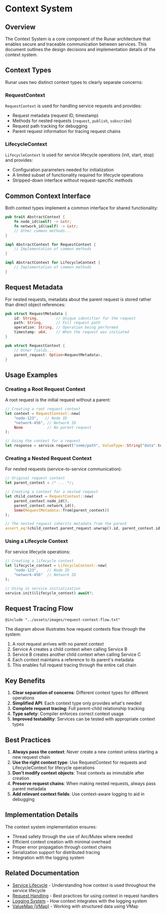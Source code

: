 # Context System

## Overview

The Context System is a core component of the Runar architecture that enables secure and traceable communication between services. This document outlines the design decisions and implementation details of the context system.

## Context Types

Runar uses two distinct context types to clearly separate concerns:

### RequestContext

`RequestContext` is used for handling service requests and provides:

- Request metadata (request ID, timestamp)
- Methods for nested requests (`request`, `publish`, `subscribe`)
- Request path tracking for debugging
- Parent request information for tracing request chains

### LifecycleContext

`LifecycleContext` is used for service lifecycle operations (init, start, stop) and provides:

- Configuration parameters needed for initialization
- A limited subset of functionality required for lifecycle operations
- Stripped-down interface without request-specific methods

## Common Context Interface

Both context types implement a common interface for shared functionality:

```rust
pub trait AbstractContext {
    fn node_id(&self) -> &str;
    fn network_id(&self) -> &str;
    // Other common methods...
}

impl AbstractContext for RequestContext {
    // Implementation of common methods
}

impl AbstractContext for LifecycleContext {
    // Implementation of common methods
}
```

## Request Metadata

For nested requests, metadata about the parent request is stored rather than direct object references:

```rust
pub struct RequestMetadata {
    id: String,        // Unique identifier for the request
    path: String,      // Full request path
    operation: String, // Operation being performed
    timestamp: u64,    // When the request was initiated
}

pub struct RequestContext {
    // Other fields...
    parent_request: Option<RequestMetadata>,
}
```

## Usage Examples

### Creating a Root Request Context

A root request is the initial request without a parent:

```rust
// Creating a root request context
let context = RequestContext::new(
    "node-123",   // Node ID
    "network-456", // Network ID
    None           // No parent request
);

// Using the context for a request
let response = service.request("some/path", ValueType::String("data".to_string()), &context).await?;
```

### Creating a Nested Request Context

For nested requests (service-to-service communication):

```rust
// Original request context
let parent_context = /* ... */;

// Creating a context for a nested request
let child_context = RequestContext::new(
    parent_context.node_id(),
    parent_context.network_id(),
    Some(RequestMetadata::from(parent_context))
);

// The nested request inherits metadata from the parent
assert_eq!(child_context.parent_request.unwrap().id, parent_context.id());
```

### Using a Lifecycle Context

For service lifecycle operations:

```rust
// Creating a lifecycle context
let lifecycle_context = LifecycleContext::new(
    "node-123",    // Node ID 
    "network-456"  // Network ID
);

// Using in service initialization
service.init(&lifecycle_context).await?;
```

## Request Tracing Flow

```mermaid
@include "../assets/images/request-context-flow.txt"
```

The diagram above illustrates how request contexts flow through the system:

1. A root request arrives with no parent context
2. Service A creates a child context when calling Service B
3. Service B creates another child context when calling Service C
4. Each context maintains a reference to its parent's metadata
5. This enables full request tracing through the entire call chain

## Key Benefits

1. **Clear separation of concerns**: Different context types for different operations
2. **Simplified API**: Each context type only provides what's needed
3. **Complete request tracing**: Full parent-child relationship tracking
4. **Type safety**: Compiler enforces correct context usage
5. **Improved testability**: Services can be tested with appropriate context types

## Best Practices

1. **Always pass the context**: Never create a new context unless starting a new request chain
2. **Use the right context type**: Use RequestContext for requests and LifecycleContext for lifecycle operations
3. **Don't modify context objects**: Treat contexts as immutable after creation
4. **Preserve request chains**: When making nested requests, always pass parent metadata
5. **Add relevant context fields**: Use context-aware logging to aid in debugging

## Implementation Details

The context system implementation ensures:

- Thread safety through the use of Arc/Mutex where needed
- Efficient context creation with minimal overhead
- Proper error propagation through context chains
- Serialization support for distributed tracing
- Integration with the logging system 

## Related Documentation

- [Service Lifecycle](lifecycle.md) - Understanding how context is used throughout the service lifecycle
- [Request Handling](request_handling.md) - Best practices for using context in request handlers
- [Logging System](logging.md) - How context integrates with the logging system
- [ValueMap (VMap)](vmap.md) - Working with structured data using VMap 
